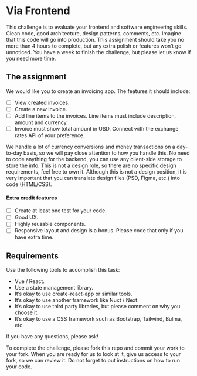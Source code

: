 # Via Frontend
This challenge is to evaluate your frontend and software engineering skills. 
Clean code, good architecture, design patterns, comments, etc. Imagine that this code will go into production.
This assignment should take you no more than 4 hours to complete, but any extra polish or features won’t go unnoticed. 
You have a week to finish the challenge, but please let us know if you need more time. 

## The assignment
We would like you to create an invoicing app. The features it should include:
- [ ] View created invoices.
- [ ] Create a new invoice.
- [ ] Add line items to the invoices. Line items must include description, amount and currency.
- [ ] Invoice must show total amount in USD. Connect with the exchange rates API of your preference.

We handle a lot of currency conversions and money transactions on a day-to-day basis, so we will pay close attention to how you handle this. 
No need to code anything for the backend, you can use any client-side storage to store the info. This is not a design role, so there are no specific design requirements, feel free to own it. Although this is not a design position, it is very important that you can translate design files (PSD, Figma, etc.) into code (HTML/CSS). 

#### Extra credit features
- [ ] Create at least one test for your code.
- [ ] Good UX.
- [ ] Highly reusable components.
- [ ] Responsive layout and design is a bonus. Please code that only if you have extra time.

## Requirements
Use the following tools to accomplish this task:
- Vue / React.
- Use a state management library.
- It’s okay to use create-react-app or similar tools.
- It’s okay to use another framework like Nuxt / Next.
- It’s okay to use third party libraries, but please comment on why you choose it.
- It’s okay to use a CSS framework such as Bootstrap, Tailwind, Bulma, etc.

If you have any questions, please ask!

To complete the challenge, please fork this repo and commit your work to your fork. When you are ready for us to look at it, give us access to your fork, so we can review it. Do not forget to put instructions on how to run your code.
